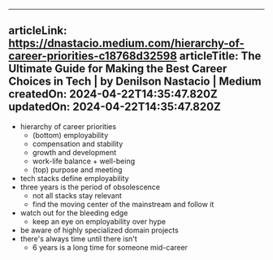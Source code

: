 -----------------------
articleLink: https://dnastacio.medium.com/hierarchy-of-career-priorities-c18768d32598
articleTitle: The Ultimate Guide for Making the Best Career Choices in Tech | by Denilson Nastacio | Medium
createdOn: 2024-04-22T14:35:47.820Z
updatedOn: 2024-04-22T14:35:47.820Z
-----------------------

- hierarchy of career priorities
  - (bottom) employability
  - compensation and stability
  - growth and development
  - work-life balance + well-being
  - (top) purpose and meeting
- tech stacks define employability
- three years is the period of obsolescence
  - not all stacks stay relevant
  - find the moving center of the mainstream and follow it
- watch out for the bleeding edge
  - keep an eye on employability over hype
- be aware of highly specialized domain projects
- there's always time until there isn't
  - 6 years is a long time for someone mid-career